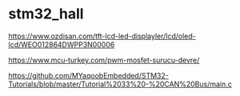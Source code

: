 # stm32_hall
https://www.ozdisan.com/tft-lcd-led-displayler/lcd/oled-lcd/WEO012864DWPP3N00006

https://www.mcu-turkey.com/pwm-mosfet-surucu-devre/

https://github.com/MYaqoobEmbedded/STM32-Tutorials/blob/master/Tutorial%2033%20-%20CAN%20Bus/main.c
